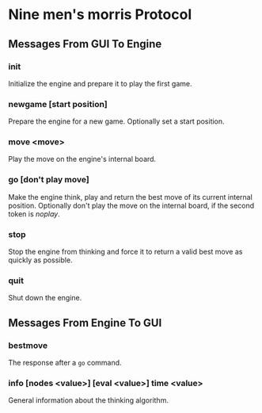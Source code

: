 # Nine men's morris Protocol

## Messages From GUI To Engine

### init

Initialize the engine and prepare it to play the first game.

### newgame [start position]

Prepare the engine for a new game. Optionally set a start position.

### move \<move\>

Play the move on the engine's internal board.

### go [don't play move]

Make the engine think, play and return the best move of its current internal position. Optionally don't play the
move on the internal board, if the second token is *noplay*.

### stop

Stop the engine from thinking and force it to return a valid best move as quickly as possible.

### quit

Shut down the engine.

## Messages From Engine To GUI

### bestmove

The response after a `go` command.

### info [nodes \<value\>] [eval \<value\>] time \<value\>

General information about the thinking algorithm.
